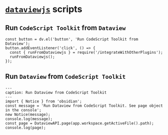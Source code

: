 # [`dataviewjs`](https://blacksmithgu.github.io/obsidian-dataview/api/intro/) scripts

## Run `CodeScript Toolkit` from `Dataview`

```dataviewjs
const button = dv.el('button', 'Run CodeScript Toolkit from Dataview');
button.addEventListener('click', () => {
  const { runFromDataviewjs } = require('/integrateWithOtherPlugins');
  runFromDataviewjs();
});
```

## Run `Dataview` from `CodeScript Toolkit`

```code-button
---
caption: Run Dataview from CodeScript Toolkit
---
import { Notice } from 'obsidian';
const message = 'Run Dataview from CodeScript Toolkit. See page object in the console';
new Notice(message);
console.log(message);
const page = DataviewAPI.page(app.workspace.getActiveFile().path);
console.log(page);
```
